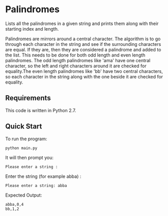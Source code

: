 # Palindromes

Lists all the palindromes in a given string and prints them along with their starting index and length. 

Palindromes are mirrors around a central character. The algorithm is to go through each character in the string and see if the surrounding characters are equal. If they are, then they are considered a palindrome and added to the list. This needs to be done for both odd length and even length palindromes. The odd length palindromes like 'ama' have one central character, so the left and right characters around it are checked for equality.The even length palindromes like 'bb' have two central characters, so each character in the string along with the one beside it are checked for equality.

## Requirements ##

This code is written in Python 2.7. 

## Quick Start #

To run the program:

    python main.py
    
 It will then prompt you:
 
    Please enter a string :
   
 Enter the string (for example abba) :
 
    Please enter a string: abba
  
 Expected Output:
 
    abba,0,4
    bb,1,2
